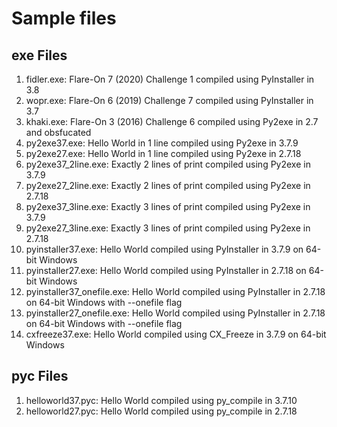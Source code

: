 # Sample files

## exe Files

1. fidler.exe: Flare-On 7 (2020) Challenge 1 compiled using PyInstaller in 3.8
1. wopr.exe: Flare-On 6 (2019) Challenge 7 compiled using PyInstaller in 3.7
1. khaki.exe: Flare-On 3 (2016) Challenge 6 compiled using Py2exe in 2.7 and obsfucated
1. py2exe37.exe: Hello World in 1 line compiled using Py2exe in 3.7.9
1. py2exe27.exe: Hello World in 1 line compiled using Py2exe in 2.7.18
1. py2exe37_2line.exe: Exactly 2 lines of print compiled using Py2exe in 3.7.9
1. py2exe27_2line.exe: Exactly 2 lines of print compiled using Py2exe in 2.7.18
1. py2exe37_3line.exe: Exactly 3 lines of print compiled using Py2exe in 3.7.9
1. py2exe27_3line.exe: Exactly 3 lines of print compiled using Py2exe in 2.7.18
1. pyinstaller37.exe: Hello World compiled using PyInstaller in 3.7.9 on 64-bit Windows
1. pyinstaller27.exe: Hello World compiled using PyInstaller in 2.7.18 on 64-bit Windows
1. pyinstaller37_onefile.exe: Hello World compiled using PyInstaller in 2.7.18 on 64-bit Windows with --onefile flag
1. pyinstaller27_onefile.exe: Hello World compiled using PyInstaller in 2.7.18 on 64-bit Windows with --onefile flag
1. cxfreeze37.exe: Hello World compiled using CX_Freeze in 3.7.9 on 64-bit Windows

## pyc Files

1. helloworld37.pyc: Hello World compiled using py_compile in 3.7.10
1. helloworld27.pyc: Hello World compiled using py_compile in 2.7.18